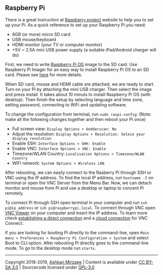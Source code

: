 ## Raspberry Pi

There is a great instruction at [Raspberry project](https://projects.raspberrypi.org/en/projects/raspberry-pi-setting-up) 
website to help you to set up your Pi. As a quick reference to set up your Raspberry Pi you need:

- 8GB (or more) micro SD card
- USB mouse/keyboard
- HDMI monitor (your TV or computer monitor)
- +5V ~ 2.5A mini USB power supply (a suitable iPad/Android charger will do)

First, we need to write [Raspberry Pi OS](https://www.raspberrypi.org/downloads/) image to the SD card. Use Raspberry Pi Imager for an easy way to install Raspberry Pi OS to an SD card. Please see [here](https://projects.raspberrypi.org/en/projects/raspberry-pi-setting-up/2) for more details.

When SD card, mouse and HDMI cable are attached, we are ready to start. Turn on your Pi by attaching the mini USB charger. Then select the image and press install. It takes about 10 minuts to install Raspberry Pi OS (with desktop). Then finish the setup by selecting language and time zone, setting password, connecting to WiFi and updating software. 

To change the configuration from terminal, run `sudo raspi-config`: (Note: make all the following changes together and then reboot your Pi once)

- Full screen view: `Display Options > Undderscan: No` 
- Adjust the resolution: `Display Options > Resolution: Selece your display resolution`
- Enable SSH:  `Interface Options > SHH: Enable`
- Enable VNC: `Interface Options > VNC: Enable`
- Timezone/WLAN Country: `Localisation Options > Timezone/WLAN Country`
- WIFI network: `System Options > Wireless LAN`

After rebooting, we can easily connect to the Rasberry Pi through SSH or VNC using the IP address. To find the local IP address, run `hostname -I` on terminal or open the VNC Server from the Menu Bar. Now, we can detach monitor and mouse from Pi and use a desktop or laptop to concent Pi remotely.

To connect Pi through SSH open terminal in your computer and run `ssh pi@ip_address` or `ssh pi@raspberrypi.local`. To connect through VNC open [VNC Viewer](https://www.realvnc.com/en/connect/download/viewer/) on your computer and insert the IP address. To learn more check [establishing a direct connection](https://www.realvnc.com/en/connect/docs/raspberry-pi.html#raspberry-pi-connect-direct) and a [cloud connection](https://www.realvnc.com/en/connect/docs/raspberry-pi.html#raspberry-pi-connect-cloud) for VNC Connect.

If you are looking for booting Pi directly to the command-line, open `Main menu > Preferences > Raspberry Pi Configuration > System` and select Boot to CLI option. After rebooting Pi directly goes to the command-line mode. To go to the desktop mode run `startx`. 

---
Copyright 2018-2019, [Ashkan Mirzaee](https://ashki23.github.io/index.html) | Content is available under [CC BY-SA 3.0](https://creativecommons.org/licenses/by-sa/3.0/) | Sourcecode licensed under [GPL-3.0](https://www.gnu.org/licenses/gpl-3.0.en.html)
